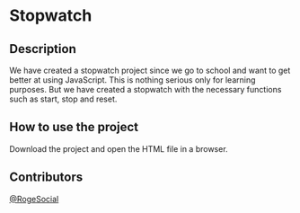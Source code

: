 # **Stopwatch**
## **Description**

We have created a stopwatch project since we go to school and want to get better at using JavaScript. This is nothing serious only for learning purposes. But we have created a stopwatch with the necessary functions such as start, stop and reset.

## **How to use the project**

Download the project and open the HTML file in a browser.

## **Contributors**
[@RogeSocial](https://github.com/RogeSocial) <br>
[](https://github.com/SimonLeBuono123) <br>
[]()